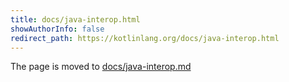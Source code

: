 ```yaml
---
title: docs/java-interop.html
showAuthorInfo: false
redirect_path: https://kotlinlang.org/docs/java-interop.html
---
```


The page is moved to [docs/java-interop.md](docs/java-interop.md)
